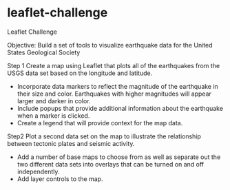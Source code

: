 # leaflet-challenge
Leaflet Challenge

Objective:  Build a set of tools to visualize earthquake data for the United States Geological Society

Step 1
Create a map using Leaflet that plots all of the earthquakes from the USGS data set based on the longitude and latitude.
* Incorporate data markers to reflect the magnitude of the earthquake in their size and color. Earthquakes with higher magnitudes will appear larger and darker in color.
* Include popups that provide additional information about the earthquake when a marker is clicked.
* Create a legend that will provide context for the map data.

Step2
Plot a second data set on the map to illustrate the relationship between tectonic plates and seismic activity. 
* Add a number of base maps to choose from as well as separate out the two different data sets into overlays that can be turned on and off independently.
* Add layer controls to the map.
